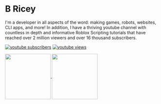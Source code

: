 # B Ricey

I'm a developer in all aspects of the word: making games, robots, websites, CLI apps, and more! In addition, I have a thriving youtube channel with countless in depth and informative Roblox Scripting tutorials that have reached over 2 million viewers and over 16 thousand subscribers.


<p align="left">
      <a href="https://www.youtube.com/@BRicey?sub_confirmation=1">
         <img alt="youtube subscribers" title="Subscribe to my YouTube channel" src="https://custom-icon-badges.demolab.com/youtube/channel/subscribers/UCxH4DBOEzsrpvEL1yE30lcw?color=%23E05D44&label=SUBSCRIBE&logo=video&logoColor=white&style=for-the-badge&labelColor=CE4630"/></a> 
      <a href="https://www.youtube.com/@BRicey">
         <img alt="youtube views" title="YouTube views" src="https://custom-icon-badges.demolab.com/youtube/channel/views/UCxH4DBOEzsrpvEL1yE30lcw?color=%23E1AD0E&logo=eye&logoColor=white&style=for-the-badge&labelColor=C79600"/></a> 
   </p>


<p align="left">
  <a href="https://github.com/anuraghazra/github-readme-stats">
    <img height=150 align="center" src="https://github-readme-stats.vercel.app/api?username=B-Ricey763&show_icons=true&theme=great-gatsby&count_private=true&hide=stars,issues"/>
  </a>
  <a href="https://github.com/anuraghazra/github-readme-stats">
    <img height=150 align="center" src="https://github-readme-stats.vercel.app/api/top-langs/?username=B-Ricey763&layout=compact&theme=great-gatsby&count_private=true"/>
  </a>
 </p>
